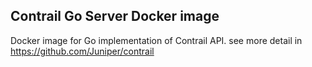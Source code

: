 Contrail Go Server Docker image
-------------------------------

Docker image for Go implementation of Contrail API.
see more detail in https://github.com/Juniper/contrail